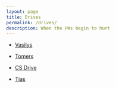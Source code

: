 ```yaml
---
layout: page
title: Drives
permalink: /drives/
description: When the HWs begin to hurt
---
```


* <a href="https://www.dropbox.com/sh/p5sh12y9ufh1w0g/AABBBCzR5PJ6DaeoRW-03uasa?dl=0">Vasilys</a>

* <a href="https://drive.google.com/drive/u/1/folders/0B7Y7wJRRDPlXbzhEbkZEVUVtdlE">Tomers</a>

* <a href="https://drive.google.com/drive/u/0/folders/0B3wlobDeMLQ1TlhDZE9mcnBfakU">CS Drive</a>

* <a href="https://drive.google.com/drive/folders/0BzcaU0q1odyCLWFmM3AzZlJGanM">Tias</a>
